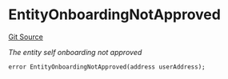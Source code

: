 # EntityOnboardingNotApproved
[Git Source](https://github.com/nayms/contracts-v3/blob/ea2c06f70609c813d27d424e0330651d3c634d21/src/shared/CustomErrors.sol)

*The entity self onboarding not approved*


```solidity
error EntityOnboardingNotApproved(address userAddress);
```

